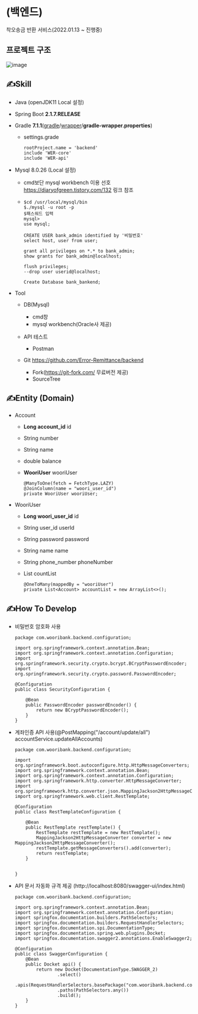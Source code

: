 # (백엔드)

착오송금 반환 서비스(2022.01.13 ~ 진행중)

## 프로젝트 구조

![image](https://user-images.githubusercontent.com/71204049/135059863-5a7fe359-b1e4-4f46-ae53-86879bb62306.png)


## ✍Skill

- Java (openJDK11 Local 설정)

- Spring Boot **2.1.7.RELEASE** 

- Gradle **7.1.1**([gradle](https://github.com/brightest-ko/springboot-webservice/tree/master/gradle)/[wrapper](https://github.com/brightest-ko/springboot-webservice/tree/master/gradle/wrapper)/**gradle-wrapper.properties**)

  - settings.grade

    ```
    rootProject.name = 'backend'
    include 'WER-core'
    include 'WER-api'
    ```

- Mysql 8.0.26 (Local 설정)
  - cmd보단 mysql workbench 이용 선호
  https://diaryofgreen.tistory.com/132 링크 참조
  

  - ```
    $cd /usr/local/mysql/bin
    $./mysql -u root -p
    $패스워드 입력
    mysql>
    use mysql;
    
    CREATE USER bank_admin identified by '비밀번호'
    select host, user from user;
    
    grant all privileges on *.* to bank_admin;
    show grants for bank_admin@localhost;
    
    flush privileges;
    --drop user userid@localhost;
    
    Create Database bank_bankend;
    ```

- Tool

  - DB(Mysql)

    - cmd창
    - mysql workbench(Oracle사 제공)

  - API 테스트
  
    - Postman

  - Git https://github.com/Error-Remittance/backend

    - Fork(https://git-fork.com/ 무료버전 제공)
    - SourceTree

    

## ✍Entity (Domain)

- Account
  
  - **Long account_id** id
    
  - String number
    
  - String name
    
  - double balance
    
  - **WooriUser** wooriUser
    
    ```
    @ManyToOne(fetch = FetchType.LAZY)
    @JoinColumn(name = "woori_user_id")
    private WooriUser wooriUser;
    ```
  
- WooriUser
  - **Long woori_user_id** id

  - String user_id userId

  - String password password

  - String name name

  - String phone_number phoneNumber

  - List<Account> countList

    ```
    @OneToMany(mappedBy = "wooriUser")
    private List<Account> accountList = new ArrayList<>();
    ```

  

## ✍How To Develop

- 비밀번호 암호화 사용

  ```
  package com.wooribank.backend.configuration;
  
  import org.springframework.context.annotation.Bean;
  import org.springframework.context.annotation.Configuration;
  import org.springframework.security.crypto.bcrypt.BCryptPasswordEncoder;
  import org.springframework.security.crypto.password.PasswordEncoder;
  
  @Configuration
  public class SecurityConfiguration {
  
      @Bean
      public PasswordEncoder passwordEncoder() {
          return new BCryptPasswordEncoder();
      }
  }
  ```

- 계좌인증 API 사용(@PostMapping("/account/update/all") accountService.updateAllAccounts)

  ```
  package com.wooribank.backend.configuration;
  
  import org.springframework.boot.autoconfigure.http.HttpMessageConverters;
  import org.springframework.context.annotation.Bean;
  import org.springframework.context.annotation.Configuration;
  import org.springframework.http.converter.HttpMessageConverter;
  import org.springframework.http.converter.json.MappingJackson2HttpMessageConverter;
  import org.springframework.web.client.RestTemplate;
  
  @Configuration
  public class RestTemplateConfiguration {
  
      @Bean
      public RestTemplate restTemplate() {
          RestTemplate restTemplate = new RestTemplate();
          MappingJackson2HttpMessageConverter converter = new MappingJackson2HttpMessageConverter();
          restTemplate.getMessageConverters().add(converter);
          return restTemplate;
      }
  
  
  }
  ```

- API 문서 자동화 규격 제공 (http://localhost:8080/swagger-ui/index.html)

  ```
  package com.wooribank.backend.configuration;
  
  import org.springframework.context.annotation.Bean;
  import org.springframework.context.annotation.Configuration;
  import springfox.documentation.builders.PathSelectors;
  import springfox.documentation.builders.RequestHandlerSelectors;
  import springfox.documentation.spi.DocumentationType;
  import springfox.documentation.spring.web.plugins.Docket;
  import springfox.documentation.swagger2.annotations.EnableSwagger2;
  
  @Configuration
  public class SwaggerConfiguration {
      @Bean
      public Docket api() {
          return new Docket(DocumentationType.SWAGGER_2)
                  .select()
                  .apis(RequestHandlerSelectors.basePackage("com.wooribank.backend.controller"))
                  .paths(PathSelectors.any())
                  .build();
      }
  }
  ```
